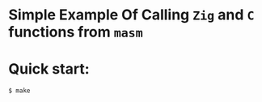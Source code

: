 # Simple Example Of Calling `Zig` and `C` functions from `masm`

# Quick start:
```console
$ make
```
